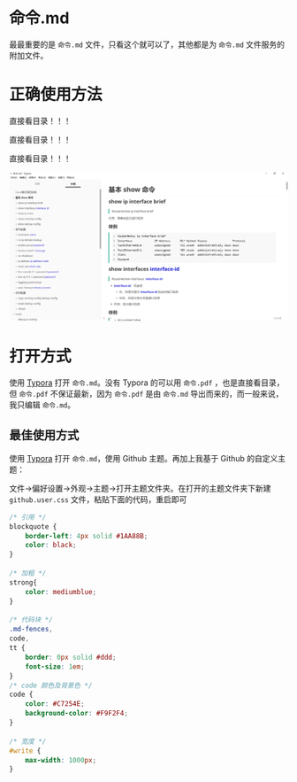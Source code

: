 # 命令.md

最最重要的是 `命令.md` 文件，只看这个就可以了，其他都是为 `命令.md` 文件服务的附加文件。

# 正确使用方法

直接看目录！！！

直接看目录！！！

直接看目录！！！

![image-20201221092841440](image/image-20201221092841440.png)

# 打开方式

使用 [Typora](https://typora.io/)  打开 `命令.md`。没有 Typora 的可以用 `命令.pdf` ，也是直接看目录，但 `命令.pdf` 不保证最新，因为 `命令.pdf` 是由 `命令.md` 导出而来的，而一般来说，我只编辑 `命令.md`。

## 最佳使用方式

使用 [Typora](https://typora.io/)  打开 `命令.md`，使用 Github 主题。再加上我基于 Github 的自定义主题：

文件->偏好设置->外观->主题->打开主题文件夹。在打开的主题文件夹下新建 `github.user.css` 文件，粘贴下面的代码，重启即可

```css
/* 引用 */
blockquote {
    border-left: 4px solid #1AA88B;
    color: black;
}

/* 加粗 */
strong{
    color: mediumblue;
}

/* 代码块 */
.md-fences,
code,
tt {
    border: 0px solid #ddd;
    font-size: 1em;
}
/* code 颜色及背景色 */
code {
    color: #C7254E;
    background-color: #F9F2F4;
}

/* 宽度 */
#write {
    max-width: 1000px;
}
```

